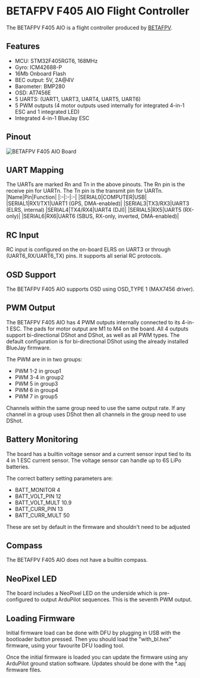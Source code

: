 # BETAFPV F405 AIO Flight Controller

The BETAFPV F405 AIO is a flight controller produced by [BETAFPV](https://betafpv.com/collections/brushless-flight-controller/products/f4-1s-12a-aio-brushless-flight-controller-v3-0).

## Features

 - MCU: STM32F405RGT6, 168MHz
 - Gyro: ICM42688-P
 - 16Mb Onboard Flash
 - BEC output: 5V, 2A@4V
 - Barometer: BMP280
 - OSD: AT7456E
 - 5 UARTS: (UART1, UART3, UART4, UART5, UART6)
 - 5 PWM outputs (4 motor outputs used internally for integrated 4-in-1 ESC and 1 integrated LED)
 - Integrated 4-in-1 BlueJay ESC

## Pinout

![BETAFPV F405 AIO Board](betafpv_f405_pinout.jpg "BETAFPV F405 AIO")

## UART Mapping

The UARTs are marked Rn and Tn in the above pinouts. The Rn pin is the
receive pin for UARTn. The Tn pin is the transmit pin for UARTn.
|Name|Pin|Function|
|:-|:-|:-|
|SERIAL0|COMPUTER|USB|
|SERIAL1|RX1/TX1|UART1 (GPS, DMA-enabled)|
|SERIAL3|TX3/RX3|UART3 (ELRS, internal)
|SERIAL4|TX4/RX4|UART4 (DJI)|
|SERIAL5|RX5|UART5 (RX-only)|
|SERIAL6|RX6|UART6 (SBUS, RX-only, inverted, DMA-enabled)|

## RC Input

RC input is configured on the on-board ELRS on UART3 or through (UART6_RX/UART6_TX) pins. It supports all serial RC protocols.

## OSD Support

The BETAFPV F405 AIO supports OSD using OSD_TYPE 1 (MAX7456 driver).

## PWM Output

The BETAFPV F405 AIO has 4 PWM outputs internally connected to its 4-in-1 ESC. The pads for motor output are M1 to M4 on the board. All 4 outputs support bi-directional DShot and DShot, as well as all PWM types. The default configuration is for bi-directional DShot using the already installed BlueJay firmware.

The PWM are in in two groups:

 - PWM 1-2 in group1
 - PWM 3-4 in group2
 - PWM 5 in group3
 - PWM 6 in group4
 - PWM 7 in group5

Channels within the same group need to use the same output rate. If
any channel in a group uses DShot then all channels in the group need
to use DShot.

## Battery Monitoring

The board has a builtin voltage sensor and a current sensor input tied to its 4 in 1 ESC current sensor. The voltage sensor can handle up to 6S
LiPo batteries.

The correct battery setting parameters are:

 - BATT_MONITOR 4
 - BATT_VOLT_PIN 12
 - BATT_VOLT_MULT 10.9
 - BATT_CURR_PIN 13
 - BATT_CURR_MULT 50

These are set by default in the firmware and shouldn't need to be adjusted

## Compass

The BETAFPV F405 AIO does not have a builtin compass.

## NeoPixel LED

The board includes a NeoPixel LED on the underside which is pre-configured to output ArduPilot sequences. This is the seventh PWM output.

## Loading Firmware

Initial firmware load can be done with DFU by plugging in USB with the
bootloader button pressed. Then you should load the "with_bl.hex"
firmware, using your favourite DFU loading tool.

Once the initial firmware is loaded you can update the firmware using
any ArduPilot ground station software. Updates should be done with the
*.apj firmware files.
